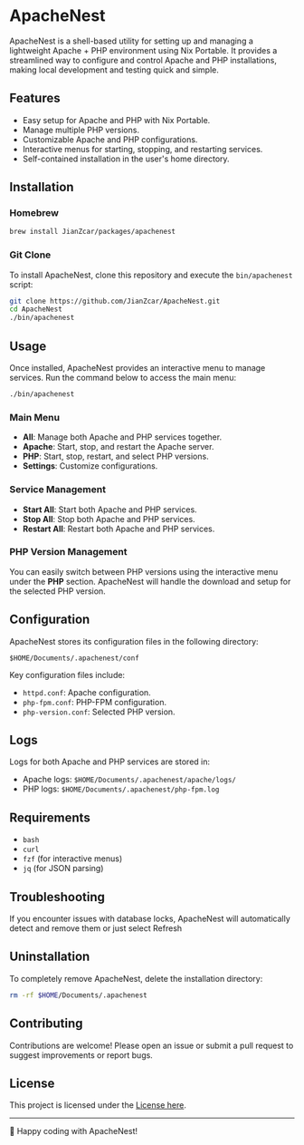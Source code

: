 # ApacheNest

ApacheNest is a shell-based utility for setting up and managing a lightweight Apache + PHP environment using Nix Portable. It provides a streamlined way to configure and control Apache and PHP installations, making local development and testing quick and simple.

## Features

- Easy setup for Apache and PHP with Nix Portable.
- Manage multiple PHP versions.
- Customizable Apache and PHP configurations.
- Interactive menus for starting, stopping, and restarting services.
- Self-contained installation in the user's home directory.

## Installation

### Homebrew

```sh
brew install JianZcar/packages/apachenest
```

### Git Clone

To install ApacheNest, clone this repository and execute the `bin/apachenest` script:

```bash
git clone https://github.com/JianZcar/ApacheNest.git
cd ApacheNest
./bin/apachenest
```

## Usage

Once installed, ApacheNest provides an interactive menu to manage services. Run the command below to access the main menu:

```bash
./bin/apachenest
```

### Main Menu

- **All**: Manage both Apache and PHP services together.
- **Apache**: Start, stop, and restart the Apache server.
- **PHP**: Start, stop, restart, and select PHP versions.
- **Settings**: Customize configurations.

### Service Management

- **Start All**: Start both Apache and PHP services.
- **Stop All**: Stop both Apache and PHP services.
- **Restart All**: Restart both Apache and PHP services.

### PHP Version Management

You can easily switch between PHP versions using the interactive menu under the **PHP** section. ApacheNest will handle the download and setup for the selected PHP version.

## Configuration

ApacheNest stores its configuration files in the following directory:

```plaintext
$HOME/Documents/.apachenest/conf
```

Key configuration files include:

- `httpd.conf`: Apache configuration.
- `php-fpm.conf`: PHP-FPM configuration.
- `php-version.conf`: Selected PHP version.

## Logs

Logs for both Apache and PHP services are stored in:

- Apache logs: `$HOME/Documents/.apachenest/apache/logs/`
- PHP logs: `$HOME/Documents/.apachenest/php-fpm.log`

## Requirements

- `bash`
- `curl`
- `fzf` (for interactive menus)
- `jq` (for JSON parsing)

## Troubleshooting

If you encounter issues with database locks, ApacheNest will automatically detect and remove them or just select Refresh

## Uninstallation

To completely remove ApacheNest, delete the installation directory:

```bash
rm -rf $HOME/Documents/.apachenest
```

## Contributing

Contributions are welcome! Please open an issue or submit a pull request to suggest improvements or report bugs.

## License

This project is licensed under the [License here](LICENSE).

---

🎉 Happy coding with ApacheNest!
